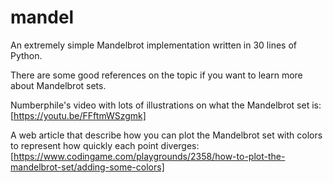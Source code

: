 # mandel

An extremely simple Mandelbrot implementation written in 30 lines of Python.

There are some good references on the topic if you want to learn more about Mandelbrot sets.

Numberphile's video with lots of illustrations on what the Mandelbrot set is:
[https://youtu.be/FFftmWSzgmk]

A web article that describe how you can plot the Mandelbrot set with colors to represent how quickly each point diverges:
[https://www.codingame.com/playgrounds/2358/how-to-plot-the-mandelbrot-set/adding-some-colors]
